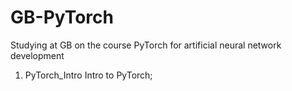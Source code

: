 # GB-PyTorch
Studying at GB on the course PyTorch for artificial neural network development
1. PyTorch_Intro  Intro to PyTorch;
